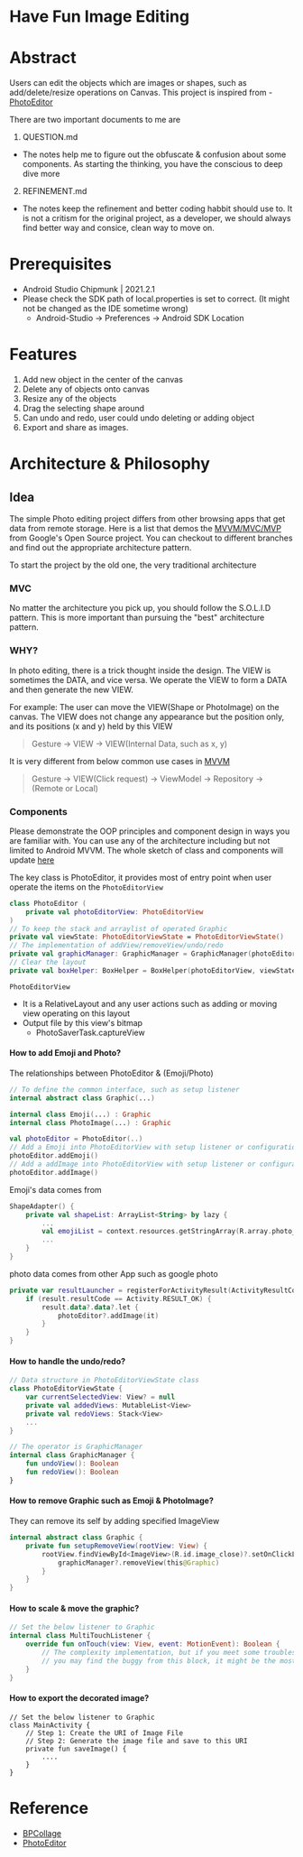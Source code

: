 # Have Fun Image Editing

# Abstract
Users can edit the objects which are images or shapes, such as add/delete/resize operations on Canvas. This project is inspired from - [PhotoEditor](https://github.com/burhanrashid52/PhotoEditor)

There are two important documents to me are
1. QUESTION.md
- The notes help me to figure out the obfuscate & confusion about some components. As starting the thinking, you have the conscious to deep dive more
2. REFINEMENT.md
- The notes keep the refinement and better coding habbit should use to. It is not a critism for the original project, as a developer, we should always find better way and consice, clean way to move on.

# Prerequisites
- Android Studio Chipmunk | 2021.2.1
- Please check the SDK path of local.properties is set to correct. (It might not be changed as the IDE sometime wrong)
    - Android-Studio -> Preferences -> Android SDK Location


# Features
1. Add new object in the center of the canvas
2. Delete any of objects onto canvas
3. Resize any of the objects
4. Drag the selecting shape around
5. Can undo and redo, user could undo deleting or adding object
6. Export and share as images.

# Architecture & Philosophy
## Idea
The simple Photo editing project differs from other browsing apps that get data from remote storage. Here is a list that demos the [MVVM/MVC/MVP](https://github.com/android/architecture-samples) from Google's Open Source project. You can checkout to different branches and find out the appropriate architecture pattern.

To start the project by the old one, the very traditional architecture

### MVC
No matter the architecture you pick up, you should follow the S.O.L.I.D pattern. This is more important than pursuing the "best" architecture pattern.

### WHY?
In photo editing, there is a trick thought inside the design. The VIEW is sometimes the DATA, and vice versa. We operate the VIEW to form a DATA and then generate the new VIEW.

For example:
The user can move the VIEW(Shape or PhotoImage) on the canvas. The VIEW does not change any appearance but the position only, and its positions (x and y) held by this VIEW

> Gesture -> VIEW -> VIEW(Internal Data, such as x, y)

It is very different from below common use cases in [MVVM](https://github.com/android/architecture-samples/tree/todo-mvvm-databinding)

> Gesture -> VIEW(Click request) -> ViewModel -> Repository -> (Remote or Local)



### Components
Please demonstrate the OOP principles and component design in ways you are familiar with. You can use any of the architecture including but not limited to Android MVVM.
The whole sketch of class and components will update [here](https://app.diagrams.net/#G1z8-ujAls_4BCl_PveP2SQTaGk8Po57jR)

The key class is PhotoEditor, it provides most of entry point when user operate the items on the `PhotoEditorView`
```kotlin
class PhotoEditor (
    private val photoEditorView: PhotoEditorView
)
// To keep the stack and arraylist of operated Graphic
private val viewState: PhotoEditorViewState = PhotoEditorViewState()
// The implementation of addView/removeView/undo/redo
private val graphicManager: GraphicManager = GraphicManager(photoEditorView, viewState)
// Clear the layout
private val boxHelper: BoxHelper = BoxHelper(photoEditorView, viewState)
```

`PhotoEditorView`
- It is a RelativeLayout and any user actions such as adding or moving view operating on this layout
- Output file by this view's bitmap
    - PhotoSaverTask.captureView

#### How to add Emoji and Photo?
The relationships between PhotoEditor & (Emoji/Photo)
```kotlin
// To define the common interface, such as setup listener
internal abstract class Graphic(...)

internal class Emoji(...) : Graphic
internal class PhotoImage(...) : Graphic

val photoEditor = PhotoEditor(..)
// Add a Emoji into PhotoEditorView with setup listener or configuration
photoEditor.addEmoji()
// Add a addImage into PhotoEditorView with setup listener or configuration
photoEditor.addImage()
```

Emoji's data comes from
```kotlin
ShapeAdapter() {
    private val shapeList: ArrayList<String> by lazy {
        ...
        val emojiList = context.resources.getStringArray(R.array.photo_editor_emoji)
        ...
    }
}
```

photo data comes from other App such as google photo
```kotlin
private var resultLauncher = registerForActivityResult(ActivityResultContracts.StartActivityForResult()) { result ->
    if (result.resultCode == Activity.RESULT_OK) {
        result.data?.data?.let {
            photoEditor?.addImage(it)
        }
    }
}
```

#### How to handle the undo/redo?
```kotlin
// Data structure in PhotoEditorViewState class
class PhotoEditorViewState {
    var currentSelectedView: View? = null
    private val addedViews: MutableList<View>
    private val redoViews: Stack<View>
    ...
}

// The operator is GraphicManager
internal class GraphicManager {
    fun undoView(): Boolean
    fun redoView(): Boolean
}

```

#### How to remove Graphic such as Emoji & PhotoImage?
They can remove its self by adding specified ImageView
```kotlin
internal abstract class Graphic {
    private fun setupRemoveView(rootView: View) {
        rootView.findViewById<ImageView>(R.id.image_close)?.setOnClickListener {
            graphicManager?.removeView(this@Graphic)
        }
    }
}
```

#### How to scale & move the graphic?
```kotlin
// Set the below listener to Graphic
internal class MultiTouchListener {
    override fun onTouch(view: View, event: MotionEvent): Boolean {
        // The complexity implementation, but if you meet some troubles on interaction, 
        // you may find the buggy from this block, it might be the most of root cause
    }
}
```

#### How to export the decorated image?
```kotlin=
// Set the below listener to Graphic
class MainActivity {
    // Step 1: Create the URI of Image File
    // Step 2: Generate the image file and save to this URI
    private fun saveImage() {
        ....
    }
}
```

# Reference
- [BPCollage](https://github.com/chemickypes/BPCollage)
- [PhotoEditor](https://github.com/burhanrashid52/PhotoEditor)
